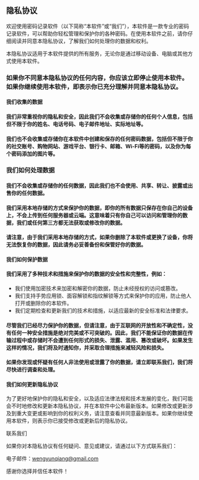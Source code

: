 
## 隐私协议

欢迎使用密码记录软件（以下简称“本软件”或“我们”），本软件是一款专业的密码记录软件，可以帮助你轻松管理和保护你的各种密码。在使用本软件之前，请你仔细阅读并同意本隐私协议，了解我们如何处理你的数据和权利。

本隐私协议适用于本软件提供的所有服务，无论你是通过移动设备、电脑或其他方式使用本软件。

### 如果你不同意本隐私协议的任何内容，你应该立即停止使用本软件。如果你继续使用本软件，即表示你已充分理解并同意本隐私协议。

#### 我们收集的数据

#### 我们非常重视你的隐私和安全，因此我们不会收集或存储你的任何个人信息，包括但不限于你的姓名、电话号码、电子邮件地址、实际地址等。

#### 我们也不会收集或存储你在本软件中创建和保存的任何密码数据，包括但不限于你的社交账号、购物网站、游戏平台、银行卡、邮箱、Wi-Fi等的密码，以及你为每个密码添加的图片等。

### 我们如何处理数据

#### 我们不会收集或存储你的任何数据，因此我们也不会使用、共享、转让、披露或出售你的任何数据。

#### 我们采用本地存储的方式来保护你的数据，即你的所有数据只保存在你自己的设备上，不会上传到任何服务器或云端。这意味着只有你自己可以访问和管理你的数据，我们或任何第三方都无法获取或修改你的数据。

#### 请注意，由于我们采用本地存储的方式，如果你删除了本软件或更换了设备，你将无法恢复你的数据，因此请务必妥善备份和保管好你的数据。

#### 我们如何保护数据

#### 我们采用了多种技术和措施来保护你的数据的安全性和完整性，例如：

- 我们使用加密技术来加密和解密你的数据，防止未经授权的访问或篡改。
- 我们支持手势应用锁、面容解锁和指纹解锁等方式来保护你的应用，防止他人打开或删除你的本软件。
- 我们定期检查和更新我们的技术和措施，以适应最新的安全标准和法律要求。

#### 尽管我们已经尽力保护你的数据，但请注意，由于互联网的开放性和不确定性，没有任何一种安全措施是绝对完美或不可突破的。因此，我们不能保证你的数据在传输过程中或存储时不会遭到任何形式的损失、泄露、滥用、篡改或破坏。如果发生这样的情况，我们将及时通知你，并采取合理措施来减轻风险和损失。

#### 如果你发现或怀疑有任何人非法使用或泄露了你的数据，请立即联系我们，我们将尽快进行调查和处理。

#### 我们如何更新隐私协议

为了更好地保护你的隐私和安全，以及适应法律法规和技术发展的变化，我们可能会不时地修改和更新本隐私协议，并在本软件中公布最新版本。如果修改或更新涉及到重大变更或影响到你的权利义务，请注意查看并同意最新版本。如果你继续使用本软件，则表示你已接受修改或更新后的隐私协议。

联系我们

如果你对本隐私协议有任何疑问、意见或建议，请通过以下方式联系我们：

电子邮件：wengyunqiang@gmail.com

感谢你选择并信任本软件！
